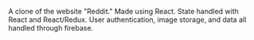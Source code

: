 A clone of the website "Reddit." Made using React. State handled with React and React/Redux. User authentication, image storage, and data all handled through firebase. 